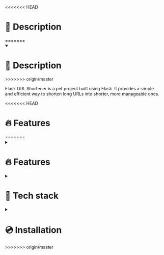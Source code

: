 <<<<<<< HEAD
<h1>📃 Description</h1>
=======
<details open><summary><h1>📃 Description</h1></summary>
>>>>>>> origin/master

Flask URL Shortener is a pet project built using Flask.
It provides a simple and efficient way to shorten long URLs into shorter, more manageable ones.

<<<<<<< HEAD


<h1>🔥 Features</h1>
=======
</details>


<details><summary><h1>🔥 Features</h1></summary>
>>>>>>> origin/master

* **Shortening long urls**
* **Managing short links**
* **Restful API**
* **Registration**
* **Email verification**

<<<<<<< HEAD


<h1>🔧 Tech stack</h1>
=======
</details>


<details><summary><h1>🔧 Tech stack</h1></summary>
>>>>>>> origin/master

* **Python 3.11**
* **Flask**
* **PostgreSQL 15**
* **Redis**
* **Celery**
* **Pytest**
* **JWT Authentication / Authorization**
* **Docker + docker-compose**

<<<<<<< HEAD

<h1>💿 Installation</h1>
=======
</details>


<details><summary><h1>💿 Installation</h1></summary>
>>>>>>> origin/master

1. **Clone repository.**
```bash
git clone https://github.com/Bish0p-r/flask-url-shortener.git
```
2. **Rename .env.example to .env and fill in the missing fields.**
3. **Run docker-compose.**
```bash
docker-compose up
```
4. The application will be launched at `http://localhost:5000/`
<<<<<<< HEAD
5. Swagger documentation is available at `http://localhost:5000/api/v1/doc`

=======
* Swagger documentation is available at ``http://localhost:5000/api/v1/doc`

</details>
>>>>>>> origin/master
